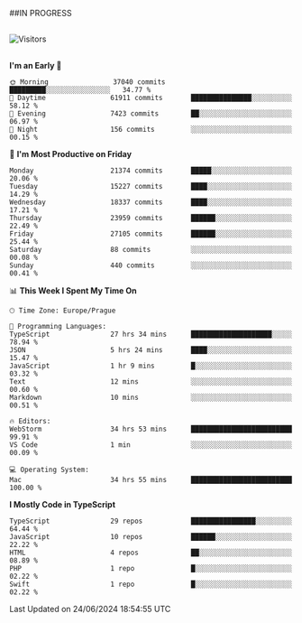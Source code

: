 ##IN PROGRESS
##
![Visitors](https://komarev.com/ghpvc/?username=petrbui&style=for-the-badge&label=Visitors+👀)



##
<!--
[![My GitHub stats](https://github-readme-stats.vercel.app/api?username=petrbui&theme=github_dark)](https://github.com/anuraghazra/github-readme-stats)

[![My wakatime stats](https://github-readme-stats.vercel.app/api/wakatime?username=petrbui&theme=github_dark)](https://github.com/anuraghazra/github-readme-stats)
-->
<!--START_SECTION:waka-->
**I'm an Early 🐤** 

```text
🌞 Morning                37040 commits       █████████░░░░░░░░░░░░░░░░   34.77 % 
🌆 Daytime                61911 commits       ███████████████░░░░░░░░░░   58.12 % 
🌃 Evening                7423 commits        ██░░░░░░░░░░░░░░░░░░░░░░░   06.97 % 
🌙 Night                  156 commits         ░░░░░░░░░░░░░░░░░░░░░░░░░   00.15 % 
```
📅 **I'm Most Productive on Friday** 

```text
Monday                   21374 commits       █████░░░░░░░░░░░░░░░░░░░░   20.06 % 
Tuesday                  15227 commits       ████░░░░░░░░░░░░░░░░░░░░░   14.29 % 
Wednesday                18337 commits       ████░░░░░░░░░░░░░░░░░░░░░   17.21 % 
Thursday                 23959 commits       ██████░░░░░░░░░░░░░░░░░░░   22.49 % 
Friday                   27105 commits       ██████░░░░░░░░░░░░░░░░░░░   25.44 % 
Saturday                 88 commits          ░░░░░░░░░░░░░░░░░░░░░░░░░   00.08 % 
Sunday                   440 commits         ░░░░░░░░░░░░░░░░░░░░░░░░░   00.41 % 
```


📊 **This Week I Spent My Time On** 

```text
🕑︎ Time Zone: Europe/Prague

💬 Programming Languages: 
TypeScript               27 hrs 34 mins      ████████████████████░░░░░   78.94 % 
JSON                     5 hrs 24 mins       ████░░░░░░░░░░░░░░░░░░░░░   15.47 % 
JavaScript               1 hr 9 mins         █░░░░░░░░░░░░░░░░░░░░░░░░   03.32 % 
Text                     12 mins             ░░░░░░░░░░░░░░░░░░░░░░░░░   00.60 % 
Markdown                 10 mins             ░░░░░░░░░░░░░░░░░░░░░░░░░   00.51 % 

🔥 Editors: 
WebStorm                 34 hrs 53 mins      █████████████████████████   99.91 % 
VS Code                  1 min               ░░░░░░░░░░░░░░░░░░░░░░░░░   00.09 % 

💻 Operating System: 
Mac                      34 hrs 55 mins      █████████████████████████   100.00 % 
```

**I Mostly Code in TypeScript** 

```text
TypeScript               29 repos            ████████████████░░░░░░░░░   64.44 % 
JavaScript               10 repos            ██████░░░░░░░░░░░░░░░░░░░   22.22 % 
HTML                     4 repos             ██░░░░░░░░░░░░░░░░░░░░░░░   08.89 % 
PHP                      1 repo              █░░░░░░░░░░░░░░░░░░░░░░░░   02.22 % 
Swift                    1 repo              █░░░░░░░░░░░░░░░░░░░░░░░░   02.22 % 
```




 Last Updated on 24/06/2024 18:54:55 UTC
<!--END_SECTION:waka-->
